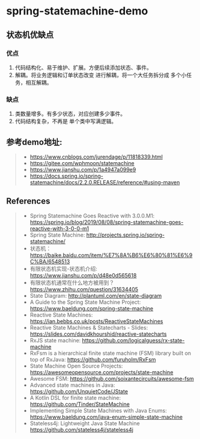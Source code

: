 # spring-statemachine-demo
## 状态机优缺点
### 优点
1. 代码结构化、易于维护、扩展。方便后续添加状态、事件。
2. 解耦。将业务逻辑和订单状态改变 进行解耦，将一个大任务拆分成 多个小任务，相互解耦。

### 缺点
1. 类数量增多。有多少状态，对应创建多少事件。
2. 代码结构复杂，不再是 单个类中写满逻辑。

## 参考demo地址:
> * https://www.cnblogs.com/jurendage/p/11818339.html
> * https://gitee.com/wphmoon/statemachine
> * https://www.jianshu.com/p/1a4947a099e9
> * https://docs.spring.io/spring-statemachine/docs/2.2.0.RELEASE/reference/#using-maven


## References
> * Spring Statemachine Goes Reactive with 3.0.0.M1: https://spring.io/blog/2019/08/08/spring-statemachine-goes-reactive-with-3-0-0-m1
> * Spring State Machine: http://projects.spring.io/spring-statemachine/
> * 状态机： https://baike.baidu.com/item/%E7%8A%B6%E6%80%81%E6%9C%BA/6548513
> * 有限状态机实现-状态机介绍: https://www.jianshu.com/p/d48e0d565618
> * 有限状态机通常在什么地方被用到？https://www.zhihu.com/question/31634405
> * State Diagram: http://plantuml.com/en/state-diagram
> * A Guide to the Spring State Machine Project: https://www.baeldung.com/spring-state-machine
> * Reactive State Machines: https://ian.bebbs.co.uk/posts/ReactiveStateMachines
> * Reactive State Machines & Statecharts - Slides: https://slides.com/davidkhourshid/reactive-statecharts
> * RxJS state machine: https://github.com/logicalguess/rx-state-machine
> * RxFsm is a hierarchical finite state machine (FSM) library built on top of RxJava: https://github.com/furuholm/RxFsm
> * State Machine Open Source Projects: https://awesomeopensource.com/projects/state-machine
> * Awesome FSM: https://github.com/soixantecircuits/awesome-fsm
> * Advanced state machines in Java: https://github.com/UnquietCode/JState
> * A Kotlin DSL for finite state machine: https://github.com/Tinder/StateMachine
> * Implementing Simple State Machines with Java Enums: https://www.baeldung.com/java-enum-simple-state-machine
> * Stateless4j: Lightweight Java State Machine https://github.com/stateless4j/stateless4j